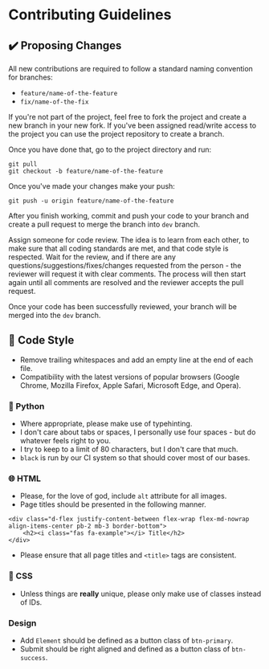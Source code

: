 # Contributing Guidelines

## ✔️ Proposing Changes

All new contributions are required to follow a standard naming convention for branches:

- `feature/name-of-the-feature`
- `fix/name-of-the-fix`


If you're not part of the project, feel free to fork the project and create a new branch in your new fork. If you've been assigned read/write access to the project you can use the project repository to create a branch.

Once you have done that, go to the project directory and run:

```
git pull
git checkout -b feature/name-of-the-feature
```

Once you've made your changes make your push:

```
git push -u origin feature/name-of-the-feature
```

After you finish working, commit and push your code to your branch and create a pull request to merge the branch into `dev` branch.

Assign someone for code review. The idea is to learn from each other, to make sure that all coding standards are met, and that code style is respected. Wait for the review, and if there are any questions/suggestions/fixes/changes requested from the person - the reviewer will request it with clear comments. The process will then start again until all comments are resolved and the reviewer accepts the pull request.

Once your code has been successfully reviewed, your branch will be merged into the `dev` branch.


## 📝 Code Style

- Remove trailing whitespaces and add an empty line at the end of each file.
- Compatibility with the latest versions of popular browsers (Google Chrome, Mozilla Firefox, Apple Safari, Microsoft Edge, and Opera).

### 🐍 Python

- Where appropriate, please make use of typehinting.
- I don't care about tabs or spaces, I personally use four spaces - but do whatever feels right to you.
- I try to keep to a limit of 80 characters, but I don't care that much.
- `black` is run by our CI system so that should cover most of our bases. 


### 🌐 HTML

- Please, for the love of god, include ```alt``` attribute for all images.
- Page titles should be presented in the following manner.

```
<div class="d-flex justify-content-between flex-wrap flex-md-nowrap align-items-center pb-2 mb-3 border-bottom">
    <h2><i class="fas fa-example"></i> Title</h2>
</div>
```

- Please ensure that all page titles and ```<title>``` tags are consistent.

### 📑 CSS

- Unless things are **really** unique, please only make use of classes instead of IDs.


### Design

- Add ```Element``` should be defined as a button class of ```btn-primary```.
- Submit should be right aligned and defined as a button class of ```btn-success```.


